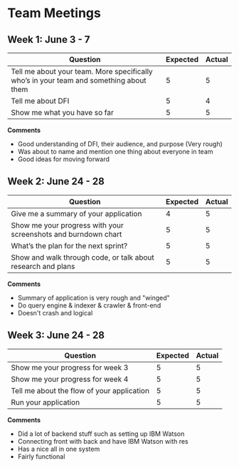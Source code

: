 # Team Meetings

## Week 1: June 3 - 7

| Question | Expected | Actual |
| --- | --- | --- |
| Tell me about your team. More specifically who’s in your team and something about them | 5 | 5 |
| Tell me about DFI | 5 | 4 |
| Show me what you have so far | 5 | 5 |

**Comments**

 - Good understanding of DFI, their audience, and purpose (Very rough)
 - Was about to name and mention one thing about everyone in team
 - Good ideas for moving forward

## Week 2: June 24 - 28

| Question | Expected | Actual |
| --- | --- | --- |
| Give me a summary of your application | 4 | 5 |
| Show me your progress with your screenshots and burndown chart | 5 | 5 |
| What’s the plan for the next sprint? | 5 | 5 |
| Show and walk through code, or talk about research and plans | 5 | 5 |

**Comments**

 - Summary of application is very rough and "winged"
 - Do query engine & indexer & crawler & front-end
 - Doesn't crash and logical


## Week 3: June 24 - 28

| Question | Expected | Actual |
| --- | --- | --- |
| Show me your progress for week 3 | 5 | 5 |
| Show me your progress for week 4 | 5 | 5 |
| Tell me about the flow of your application | 5 | 5 |
| Run your application | 5 | 5 |

**Comments**

 - Did a lot of backend stuff such as setting up IBM Watson
 - Connecting front with back and have IBM Watson with res
 - Has a nice all in one system
 - Fairly functional